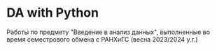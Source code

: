 # DA with Python
Работы по предмету "Введение в анализ данных",
выполненные во время семестрового обмена с РАНХиГС (весна 2023/2024 у.г.) 

